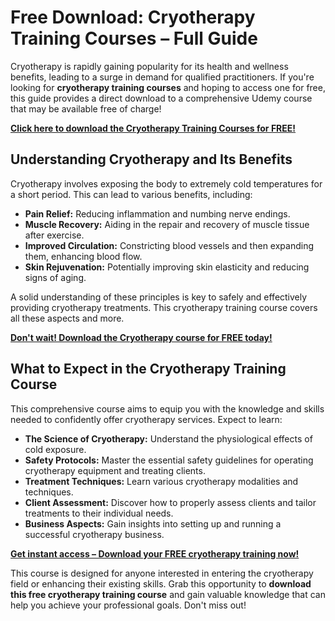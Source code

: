 # Free Download: Cryotherapy Training Courses – Full Guide

Cryotherapy is rapidly gaining popularity for its health and wellness benefits, leading to a surge in demand for qualified practitioners. If you're looking for **cryotherapy training courses** and hoping to access one for free, this guide provides a direct download to a comprehensive Udemy course that may be available free of charge!

[**Click here to download the Cryotherapy Training Courses for FREE!**](https://udemywork.com/cryotherapy-training-courses)

## Understanding Cryotherapy and Its Benefits

Cryotherapy involves exposing the body to extremely cold temperatures for a short period. This can lead to various benefits, including:

*   **Pain Relief:** Reducing inflammation and numbing nerve endings.
*   **Muscle Recovery:** Aiding in the repair and recovery of muscle tissue after exercise.
*   **Improved Circulation:** Constricting blood vessels and then expanding them, enhancing blood flow.
*   **Skin Rejuvenation:** Potentially improving skin elasticity and reducing signs of aging.

A solid understanding of these principles is key to safely and effectively providing cryotherapy treatments. This cryotherapy training course covers all these aspects and more.

[**Don't wait! Download the Cryotherapy course for FREE today!**](https://udemywork.com/cryotherapy-training-courses)

## What to Expect in the Cryotherapy Training Course

This comprehensive course aims to equip you with the knowledge and skills needed to confidently offer cryotherapy services. Expect to learn:

*   **The Science of Cryotherapy:** Understand the physiological effects of cold exposure.
*   **Safety Protocols:** Master the essential safety guidelines for operating cryotherapy equipment and treating clients.
*   **Treatment Techniques:** Learn various cryotherapy modalities and techniques.
*   **Client Assessment:** Discover how to properly assess clients and tailor treatments to their individual needs.
*   **Business Aspects:** Gain insights into setting up and running a successful cryotherapy business.

[**Get instant access – Download your FREE cryotherapy training now!**](https://udemywork.com/cryotherapy-training-courses)

This course is designed for anyone interested in entering the cryotherapy field or enhancing their existing skills. Grab this opportunity to **download this free cryotherapy training course** and gain valuable knowledge that can help you achieve your professional goals. Don't miss out!
